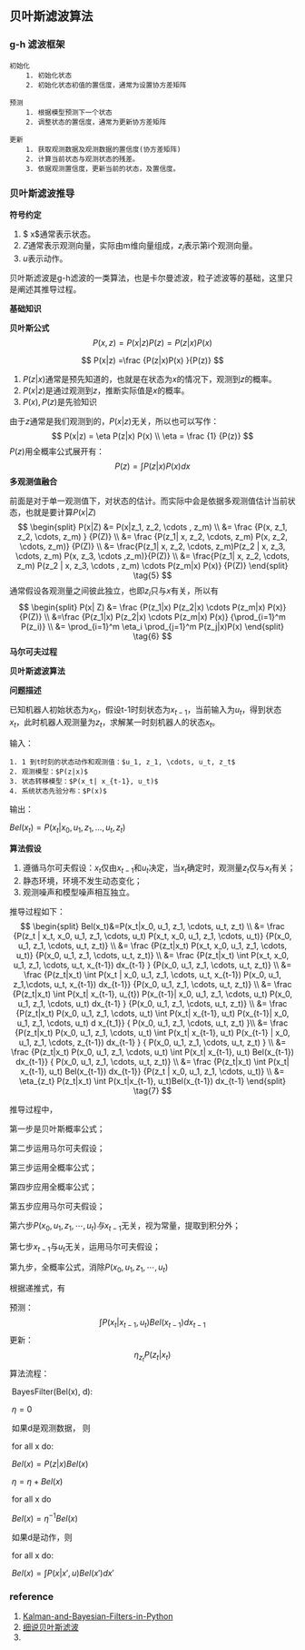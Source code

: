 ## 贝叶斯滤波算法

### g-h 滤波框架

```
初始化
	1. 初始化状态
	2. 初始化状态初值的置信度，通常为设置协方差矩阵

预测
	1. 根据模型预测下一个状态
	2. 调整状态的置信度，通常为更新协方差矩阵

更新
	1. 获取观测数据及观测数据的置信度(协方差矩阵)
	2. 计算当前状态与观测状态的残差。
	3. 依据观测置信度，更新当前的状态，及置信度。
```

### 贝叶斯滤波推导

**符号约定**

1. $ x$通常表示状态。
2. $Z$通常表示观测向量，实际由m维向量组成，$z_i$表示第i个观测向量。
3. $u$表示动作。

贝叶斯滤波是g-h滤波的一类算法，也是卡尔曼滤波，粒子滤波等的基础，这里只是阐述其推导过程。

**基础知识**

**贝叶斯公式**
$$
P(x,  z) = P( x|z) P(z) = P(z|x) P(x)
$$

$$
P(x|z) =\frac {P(z|x)P(x) }{P(z)}
$$

1. $P(z|x)$通常是预先知道的，也就是在状态为$x$的情况下，观测到$z$的概率。
2. $P(x|z)$是通过观测到$z$，推断实际值是$x$的概率。
3. $P(x), P(z)$是先验知识

由于$z$通常是我们观测到的，$P(x|z)$无关，所以也可以写作：
$$
P(x|z) = \eta P(z|x) P(x)
\\ \eta = \frac {1} {P(z)}
$$
$P(z)$用全概率公式展开有：
$$
P(z) = \int P(z|x)P(x) dx
$$
**多观测值融合**

前面是对于单一观测值下，对状态的估计。而实际中会是依据多观测值估计当前状态，也就是要计算$P(x|Z)$
$$
\begin{split}
P(x|Z) &= P(x|z_1, z_2, \cdots , z_m) \\ 
&= \frac {P(x, z_1, z_2, \cdots, z_m) } {P(Z)} \\
&=  \frac {P(z_1| x, z_2, \cdots, z_m) P(x, z_2, \cdots, z_m)} {P(Z)} \\
&= \frac{P(z_1| x, z_2, \cdots, z_m)P(z_2 | x, z_3, \cdots, z_m) P(x, z_3, \cdots ,z_m)}{P(Z)} \\
&= \frac{P(z_1| x, z_2, \cdots, z_m) P(z_2 | x, z_3, \cdots , z_m) \cdots P(z_m|x) P(x)} {P(Z)}
\end{split} \tag{5}
$$
通常假设各观测量之间彼此独立，也即$z_i$只与$x$有关，所以有
$$
\begin{split}
P(x| Z) &= \frac {P(z_1|x) P(z_2|x) \cdots P(z_m|x) P(x)}  {P(Z)} \\
&=\frac {P(z_1|x) P(z_2|x) \cdots P(z_m|x) P(x)} {\prod_{i=1}^m P(z_i)} \\
&= \prod_{i=1}^m \eta_i \prod_{j=1}^m P(z_j|x)P(x)
\end{split} \tag{6}
$$
**马尔可夫过程**

**贝叶斯滤波算法**

**问题描述**

已知机器人初始状态为$x_0$，假设t-1时刻状态为$x_{t-1}$，当前输入为$u_t$，得到状态$x_t$，此时机器人观测量为$z_t$，求解某一时刻机器人的状态$x_t$。

输入：

   	1. 1 到t时刻的状态动作和观测值：$u_1, z_1, \cdots, u_t, z_t$
   	2. 观测模型：$P(z|x)$
   	3. 状态转移模型：$P(x_t| x_{t-1}, u_t)$
   	4. 系统状态先验分布：$P(x)$

输出：

$Bel(x_t) = P(x_t| x_0, u_1, z_1, ..., u_t, z_t)$

**算法假设**

1. 遵循马尔可夫假设：$x_t$仅由$x_{t-1}$和$u_t$决定，当$x_t$确定时，观测量$z_t$仅与$x_t$有关；
2. 静态环境，环境不发生动态变化；
3. 观测噪声和模型噪声相互独立。

推导过程如下：
$$
\begin{split}
Bel(x_t)&=P(x_t|x_0, u_1, z_1, \cdots, u_t, z_t) \\
&= \frac {P(z_t | x_t, x_0, u_1, z_1, \cdots,  u_t) P(x_t, x_0, u_1, z_1, \cdots, u_t)} {P(x_0, u_1, z_1, \cdots, u_t, z_t)} \\
&= \frac {P(z_t|x_t) P(x_t, x_0, u_1, z_1, \cdots, u_t)} {P(x_0, u_1, z_1, \cdots, u_t, z_t)} \\
&= \frac {P(z_t|x_t) \int P(x_t, x_0, u_1, z_1, \cdots, u_t, x_{t-1}) dx_{t-1} } {P(x_0, u_1, z_1, \cdots, u_t, z_t)} \\
&= \frac {P(z_t|x_t) \int P(x_t | x_0, u_1, z_1, \cdots, u_t, x_{t-1}) P(x_0, u_1, z_1,\cdots, u_t, x_{t-1}) dx_{t-1}} {P(x_0, u_1, z_1, \cdots, u_t, z_t)} \\
&= \frac {P(z_t|x_t) \int P(x_t| x_{t-1}, u_{t}) P(x_{t-1}| x_0, u_1, z_1, \cdots, u_t) P(x_0, u_1, z_1, \cdots, u_t) dx_{t-1} } {P(x_0, u_1, z_1, \cdots, u_t, z_t)} \\
&= \frac {P(z_t|x_t) P(x_0, u_1, z_1, \cdots, u_t) \int P(x_t| x_{t-1}, u_t) P(x_{t-1}| x_0, u_1, z_1, \cdots, u_t) d x_{t_1}} { P(x_0, u_1, z_1, \cdots, u_t, z_t) }\\
&= \frac {P(z_t|x_t) P(x_0, u_1, z_1, \cdots, u_t) \int P(x_t| x_{t-1}, u_t) P(x_{t-1} | x_0, u_1, z_1, \cdots, z_{t-1}) dx_{t-1} } { P(x_0, u_1, z_1, \cdots, u_t, z_t) } \\
&= \frac {P(z_t|x_t) P(x_0, u_1, z_1, \cdots, u_t) \int P(x_t| x_{t-1}, u_t) Bel(x_{t-1}) dx_{t-1}} { P(x_0, u_1, z_1, \cdots, u_t, z_t)} \\
&= \frac {P(z_t|x_t) \int P(x_t| x_{t-1}, u_t) Bel(x_{t-1}) dx_{t-1}} {P(z_t | x_0, u_1, z_1, \cdots, u_t)} \\
&= \eta_{z_t} P(z_t|x_t) \int P(x_t|x_{t-1}, u_t)Bel(x_{t-1}) dx_{t-1}
\end{split} \tag{7}
$$

推导过程中，

第一步是贝叶斯概率公式；

第二步运用马尔可夫假设；

第三步运用全概率公式；

第四步应用全概率公式；

第五步应用马尔可夫假设；

第六步$P(x_0, u_1, z_1, \cdots, u_t)与x_{t-1}$无关，视为常量，提取到积分外；

第七步$x_{t-1}$与$u_t$无关，运用马尔可夫假设；

第九步，全概率公式，消除$P(x_0, u_1, z_1, \cdots, u_t)$

根据递推式，有

预测：
$$
\int P(x_t|x_{t-1}, u_t) Bel(x_{t-1}) dx_{t-1} \tag{8}
$$
更新：
$$
\eta_{z_t} P(z_t | x_t) \tag{9}
$$
算法流程：

​	BayesFilter(Bel(x), d):

​                $\eta = 0$

​		如果d是观测数据， 则

​			for all x do:

​                              $Bel(x) = P(z|x) Bel(x)$

​                              $\eta = \eta + Bel(x)$

​		       for all x do

​                             $Bel(x) = \eta^{-1} Bel(x)$

​		如果d是动作，则

​		       for all x do:

​                             $Bel(x) = \int P(x|x',u)Bel(x')dx'$

### reference

1.  [Kalman-and-Bayesian-Filters-in-Python](https://github.com/rlabbe/Kalman-and-Bayesian-Filters-in-Python/blob/master/01-g-h-filter.ipynb)
2. [细说贝叶斯滤波](https://www.cnblogs.com/ycwang16/p/5995702.html)
3. 
